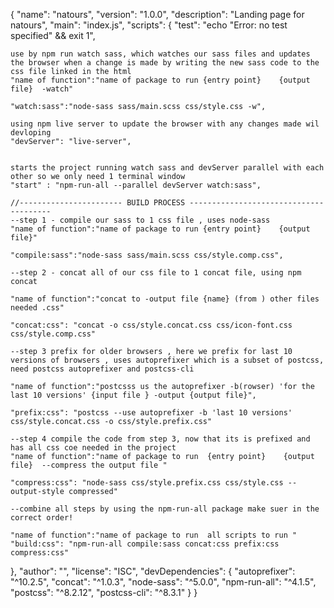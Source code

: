 {
  "name": "natours",
  "version": "1.0.0",
  "description": "Landing page for natours",
  "main": "index.js",
  "scripts": {
    "test": "echo \"Error: no test specified\" && exit 1",  

    use by npm run watch sass, which watches our sass files and updates the browser when a change is made by writing the new sass code to the css file linked in the html
    "name of function":"name of package to run {entry point}    {output file}  -watch"

    "watch:sass":"node-sass sass/main.scss css/style.css -w",

    using npm live server to update the browser with any changes made wil devloping 
    "devServer": "live-server",


    starts the project running watch sass and devServer parallel with each other so we only need 1 terminal window
    "start" : "npm-run-all --parallel devServer watch:sass",

    //----------------------- BUILD PROCESS ---------------------------------------
    --step 1 - compile our sass to 1 css file , uses node-sass
    "name of function":"name of package to run {entry point}    {output file}"

    "compile:sass":"node-sass sass/main.scss css/style.comp.css",

    --step 2 - concat all of our css file to 1 concat file, using npm concat

    "name of function":"concat to -output file {name} (from ) other files needed .css"

    "concat:css": "concat -o css/style.concat.css css/icon-font.css css/style.comp.css"

    --step 3 prefix for older browsers , here we prefix for last 10 versions of browsers , uses autoprefixer which is a subset of postcss, need postcss autoprefixer and postcss-cli

    "name of function":"postcsss us the autoprefixer -b(rowser) 'for the last 10 versions' {input file } -output {output file}",

    "prefix:css": "postcss --use autoprefixer -b 'last 10 versions' css/style.concat.css -o css/style.prefix.css"

    --step 4 compile the code from step 3, now that its is prefixed and has all css coe needed in the project
    "name of function":"name of package to run  {entry point}    {output file}  --compress the output file "
    
    "compress:css": "node-sass css/style.prefix.css css/style.css --output-style compressed"

    --combine all steps by using the npm-run-all package make suer in the correct order!

    "name of function":"name of package to run  all scripts to run "
    "build:css": "npm-run-all compile:sass concat:css prefix:css compress:css"

  },
  "author": "",
  "license": "ISC",
  "devDependencies": {
    "autoprefixer": "^10.2.5",
    "concat": "^1.0.3",
    "node-sass": "^5.0.0",
    "npm-run-all": "^4.1.5",
    "postcss": "^8.2.12",
    "postcss-cli": "^8.3.1"
  }
}
